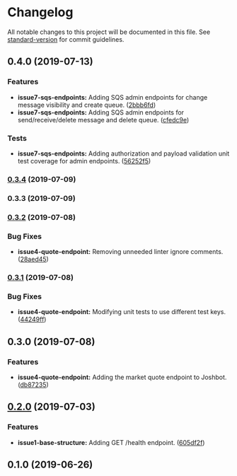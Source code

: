# Changelog

All notable changes to this project will be documented in this file. See [standard-version](https://github.com/conventional-changelog/standard-version) for commit guidelines.

## 0.4.0 (2019-07-13)


### Features

* **issue7-sqs-endpoints:** Adding SQS admin endpoints for change message visibility and create queue. ([2bbb6fd](https://github.com/joshuarwynn/joshbot/commit/2bbb6fd))
* **issue7-sqs-endpoints:** Adding SQS admin endpoints for send/receive/delete message and delete queue. ([cfedc9e](https://github.com/joshuarwynn/joshbot/commit/cfedc9e))


### Tests

* **issue7-sqs-endpoints:** Adding authorization and payload validation unit test coverage for admin endpoints. ([56252f5](https://github.com/joshuarwynn/joshbot/commit/56252f5))



### [0.3.4](https://github.com/joshuarwynn/joshbot/compare/v0.3.3...v0.3.4) (2019-07-09)



### 0.3.3 (2019-07-09)



### [0.3.2](https://github.com/joshuarwynn/joshbot/compare/v0.3.1...v0.3.2) (2019-07-08)


### Bug Fixes

* **issue4-quote-endpoint:** Removing unneeded linter ignore comments. ([28aed45](https://github.com/joshuarwynn/joshbot/commit/28aed45))



### [0.3.1](https://github.com/joshuarwynn/joshbot/compare/v0.3.0...v0.3.1) (2019-07-08)


### Bug Fixes

* **issue4-quote-endpoint:** Modifying unit tests to use different test keys. ([44249ff](https://github.com/joshuarwynn/joshbot/commit/44249ff))



## 0.3.0 (2019-07-08)


### Features

* **issue4-quote-endpoint:** Adding the market quote endpoint to Joshbot. ([db87235](https://github.com/joshuarwynn/joshbot/commit/db87235))



## [0.2.0](https://github.com/joshuarwynn/joshbot/compare/v0.1.0...v0.2.0) (2019-07-03)


### Features

* **issue1-base-structure:** Adding GET /health endpoint. ([605df2f](https://github.com/joshuarwynn/joshbot/commit/605df2f))



## 0.1.0 (2019-06-26)
